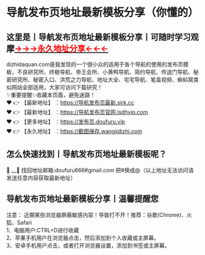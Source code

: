#  导航发布页地址最新模板分享（你懂的）
## 这里是丨**导航发布页地址最新模板分享**丨可随时学习观摩<a href="https://dizhidaquan.com" target="_blank" class="modalbtn text-blue nmB4hteGKB 3Xyk5Zcf_s" id="loginbox"><font size="" color="#ff0000"><strong>→→→永久地址分享←←←</strong></font></a>
dizhidaquan.com是我发现的一个很小众的适用于各个导航的使用的发布页模板，不良研究所、终极导航、帝王会所、小黄鸭导航、简约导航、传送门导航、秘密研究所、秘密入口、洪荒之力导航、地址大全、宅宅导航、笔盒视频、蝌蚪窝类似网站全部适用，大家可访问下载研究！
<br>✨重要提醒✨收藏本页面，避免迷路！<br>
❤️ 👉 【最新地址】 ：https://导航发布页最新.sirk.cc<br>
❤️ 👉 【最新地址】 ：https://导航发布页官网.lsdhvip.com<br>
❤️ 👉 【更多地址】 ：https://发布页.doufuru.vip<br>
❤️ 👉 【永久地址】 ：https://截图保存.wangjidizhi.com<br>
## 怎么快速找到丨**导航发布页地址最新模板**呢？
:e-mail: __📧 找回地址邮箱:doufuru666#gmail.com 把#换成@（以上地址无法访问请发送任意内容获取最新地址）
## 导航发布页地址最新模板分享**丨温馨提醒您**
注意： 近期某些浏览器屏蔽敏感内容！导致打不开！推荐：谷歌(Chrome)、火狐、Safari<br>
1、电脑用户:CTRL+D进行收藏<br>
2、苹果手机用户在浏览器点击，然后添加到个人收藏或主屏幕。<br>
3、安卓手机用户点击，或者打开浏览器设置，添加到书签或主屏幕。
